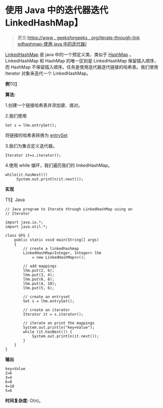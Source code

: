 # 使用 Java 中的迭代器迭代 LinkedHashMap】

> 原文:[https://www . geeksforgeeks . org/iterate-through-link edhashmap-使用 java 中的迭代器/](https://www.geeksforgeeks.org/iterate-through-linkedhashmap-using-an-iterator-in-java/)

[LinkedHashMap](https://www.geeksforgeeks.org/linkedhashmap-class-java-examples/) 是 java 中的一个预定义类，类似于 [HashMap](https://www.geeksforgeeks.org/java-util-hashmap-in-java-with-examples/) 。LinkedHashMap 和 HashMap 的唯一区别是 LinkedHashMap 保留插入顺序，而 HashMap 不保留插入顺序。任务是使用迭代器迭代链接的哈希表。我们使用 Iterator 对象来迭代一个 LinkedHashMap。

**例**T0】

**算法:**

1.创建一个链接哈希表并添加键、值对。

2.我们使用

```
Set s = lhm.entrySet();
```

将链接的哈希表转换为 [entrySet](https://www.geeksforgeeks.org/hashmap-entryset-method-in-java/)

3.我们为集合定义迭代器。

```
Iterator it=s.iterator();

```

4.使用 while 循环，我们遍历我们的 linkedHashMap。

```
while(it.hasNext())                      
     System.out.println(it.next()); 
```

**实现**

T5】Java

```
// Java program to Iterate through LinkedHashMap using an
// Iterator

import java.io.*;
import java.util.*;

class GFG {
    public static void main(String[] args)
    {
        // create a linkedhashmap
        LinkedHashMap<Integer, Integer> lhm
            = new LinkedHashMap<>();

        // add mappings
        lhm.put(2, 6);
        lhm.put(3, 4);
        lhm.put(6, 8);
        lhm.put(4, 10);
        lhm.put(5, 6);

        // create an entryset
        Set s = lhm.entrySet();

        // create an iterator
        Iterator it = s.iterator();

        // iterate an print the mappings
        System.out.println("key=Value");
        while (it.hasNext()) {
            System.out.println(it.next());
        }
    }
}
```

**输出**

```
key=Value
2=6
3=4
6=8
4=10
5=6
```

**时间复杂度:** O(n)。